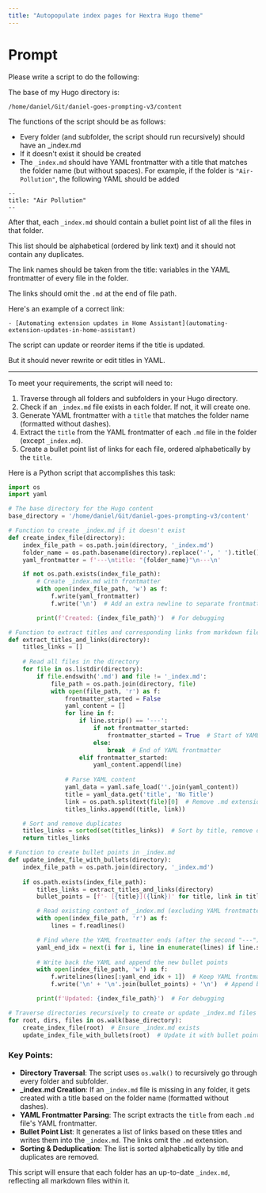 ```yaml
---
title: "Autopopulate index pages for Hextra Hugo theme"
---
```

# Prompt

Please write a script to do the following:

The base of my Hugo directory is: 

```
/home/daniel/Git/daniel-goes-prompting-v3/content
```

The functions of the script should be as follows:

- Every folder (and subfolder, the script should run recursively) should have an _index.md  
- If it doesn't exist it should be created  
- The `_index.md` should have YAML frontmatter with a title that matches the folder name (but without spaces). For example, if the folder is `"Air-Pollution"`, the following YAML should be added

```
--
title: "Air Pollution"
--
```

After that, each `_index.md` should contain a bullet point list of all the files in that folder. 

This list should be alphabetical (ordered by link text) and it should not contain any duplicates.

The link names should be taken from the title: variables in the YAML frontmatter of every file in the folder.

The links should omit the `.md` at the end of file path.

Here's an example of a correct link:

```
- [Automating extension updates in Home Assistant](automating-extension-updates-in-home-assistant)
```

The script can update or reorder items if the title is updated. 

But it should never rewrite or edit titles in YAML.

---

To meet your requirements, the script will need to:

1. Traverse through all folders and subfolders in your Hugo directory.
2. Check if an `_index.md` file exists in each folder. If not, it will create one.
3. Generate YAML frontmatter with a `title` that matches the folder name (formatted without dashes).
4. Extract the `title` from the YAML frontmatter of each `.md` file in the folder (except `_index.md`).
5. Create a bullet point list of links for each file, ordered alphabetically by the `title`.

Here is a Python script that accomplishes this task:

```python
import os
import yaml

# The base directory for the Hugo content
base_directory = '/home/daniel/Git/daniel-goes-prompting-v3/content'

# Function to create _index.md if it doesn't exist
def create_index_file(directory):
    index_file_path = os.path.join(directory, '_index.md')
    folder_name = os.path.basename(directory).replace('-', ' ').title()
    yaml_frontmatter = f'---\ntitle: "{folder_name}"\n---\n'

    if not os.path.exists(index_file_path):
        # Create _index.md with frontmatter
        with open(index_file_path, 'w') as f:
            f.write(yaml_frontmatter)
            f.write('\n')  # Add an extra newline to separate frontmatter from content

        print(f'Created: {index_file_path}')  # For debugging

# Function to extract titles and corresponding links from markdown files
def extract_titles_and_links(directory):
    titles_links = []
    
    # Read all files in the directory
    for file in os.listdir(directory):
        if file.endswith('.md') and file != '_index.md':
            file_path = os.path.join(directory, file)
            with open(file_path, 'r') as f:
                frontmatter_started = False
                yaml_content = []
                for line in f:
                    if line.strip() == '---':
                        if not frontmatter_started:
                            frontmatter_started = True  # Start of YAML frontmatter
                        else:
                            break  # End of YAML frontmatter
                    elif frontmatter_started:
                        yaml_content.append(line)
                
                # Parse YAML content
                yaml_data = yaml.safe_load(''.join(yaml_content))
                title = yaml_data.get('title', 'No Title')
                link = os.path.splitext(file)[0]  # Remove .md extension for link
                titles_links.append((title, link))

    # Sort and remove duplicates
    titles_links = sorted(set(titles_links))  # Sort by title, remove duplicates
    return titles_links

# Function to create bullet points in _index.md
def update_index_file_with_bullets(directory):
    index_file_path = os.path.join(directory, '_index.md')
    
    if os.path.exists(index_file_path):
        titles_links = extract_titles_and_links(directory)
        bullet_points = [f'- [{title}]({link})' for title, link in titles_links]

        # Read existing content of _index.md (excluding YAML frontmatter)
        with open(index_file_path, 'r') as f:
            lines = f.readlines()

        # Find where the YAML frontmatter ends (after the second "---")
        yaml_end_idx = next(i for i, line in enumerate(lines) if line.strip() == '---' and i > 0)
        
        # Write back the YAML and append the new bullet points
        with open(index_file_path, 'w') as f:
            f.writelines(lines[:yaml_end_idx + 1])  # Keep YAML frontmatter intact
            f.write('\n' + '\n'.join(bullet_points) + '\n')  # Append bullet points

        print(f'Updated: {index_file_path}')  # For debugging

# Traverse directories recursively to create or update _index.md files
for root, dirs, files in os.walk(base_directory):
    create_index_file(root)  # Ensure _index.md exists
    update_index_file_with_bullets(root)  # Update it with bullet points
```

### Key Points:

- **Directory Traversal**: The script uses `os.walk()` to recursively go through every folder and subfolder.
- **_index.md Creation**: If an `_index.md` file is missing in any folder, it gets created with a title based on the folder name (formatted without dashes).
- **YAML Frontmatter Parsing**: The script extracts the `title` from each `.md` file's YAML frontmatter.
- **Bullet Point List**: It generates a list of links based on these titles and writes them into the `_index.md`. The links omit the `.md` extension.
- **Sorting & Deduplication**: The list is sorted alphabetically by title and duplicates are removed.

This script will ensure that each folder has an up-to-date `_index.md`, reflecting all markdown files within it.